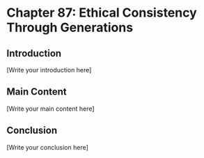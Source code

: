 # Chapter 87: Ethical Consistency Through Generations

## Introduction

[Write your introduction here]

## Main Content

[Write your main content here]

## Conclusion

[Write your conclusion here]